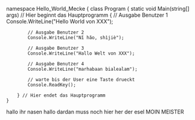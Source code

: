 namespace Hello_World_Mecke
{
    class Program
    {
        static void Main(string[] args) // Hier beginnt das Hauptprogramm 
        {
            // Ausgabe Benutzer 1
            Console.WriteLine("Hello World von XXX");

            // Ausgabe Benutzer 2
            Console.WriteLine("Nǐ hǎo, shìjiè");

            // Ausgabe Benutzer 3
            Console.WriteLine("Hallo Welt von XXX");

            // Ausgabe Benutzer 4
            Console.WriteLine("marhabaan bialealam");

            // warte bis der User eine Taste drueckt
            Console.ReadKey();

        } // Hier endet das Hauptprogramm
    }
hallo ihr nasen
hallo
dardan muss noch hier her der esel
MOIN MEISTER
